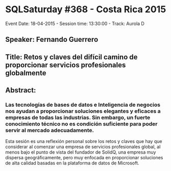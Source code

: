 # SQLSaturday #368 - Costa Rica 2015
Event Date: 18-04-2015 - Session time: 13:30:00 - Track: Aurola D
## Speaker: Fernando Guerrero
## Title: Retos y claves del difícil camino de proporcionar servicios profesionales globalmente
## Abstract:
### Las tecnologías de bases de datos e Inteligencia de negocios nos ayudan a proporcionar soluciones elegantes y eficaces a empresas de todas las industrias. Sin embargo, un fuerte conocimiento técnico no es condición suficiente para poder servir al mercado adecuadamente.
Esta sesión es una reflexión personal sobre los retos y claves que hay que considerar al comenzar una empresa de servicios profesionales global, al menos bajo el punto de vista del fundador de SolidQ, una empresa muy dispersa geográficamente, pero muy enfocada en proporcionar soluciones de alta calidad basadas en la plataforma de datos de Microsoft. 
